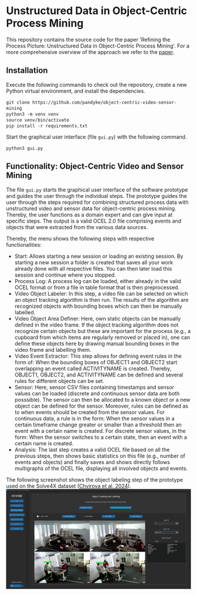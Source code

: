 # Unstructured Data in Object-Centric Process Mining

This repository contains the source code for the paper 'Refining the Process Picture: Unstructured Data in Object-Centric Process Mining'. 
For a more comprehensive overview of the approach we refer to the [paper](https://www.sciencedirect.com/science/article/pii/S0306437925000663#:~:text=To%20answer%20this%20research%20question%2C%20we%20propose%20the,and%20traditional%20event%20logs%20for%20object-centric%20process%20mining).


## Installation

Execute the following commands to check out the repository, create a new Python virtual environment, and install the dependencies.

```
git clone https://github.com/pandyke/object-centric-video-sensor-mining
python3 -m venv venv
source venv/bin/activate
pip install -r requirements.txt
```

Start the graphical user interface (file `gui.py`) with the following command.

```
python3 gui.py
```

## Functionality: Object-Centric Video and Sensor Mining

The file `gui.py` starts the graphical user interface of the software prototype and guides the user through the individual steps.
The prototype guides the user through the steps required for combining structured process data with unstructured video and sensor data for object-centric process mining.
Thereby, the user functions as a domain expert and can give input at specific steps.
The output is a valid OCEL 2.0 file comprising events and objects that were extracted from the various data sources.

Thereby, the menu shows the following steps with respective functionalities:
- Start: Allows starting a new session or loading an existing session. By starting a new session a folder is created that saves all your work already done with all respective files. You can then later load this session and continue where you stopped.
- Process Log: A process log can be loaded, either already in the valid OCEL format or from a file in table format that is then preprocessed.
- Video Object Labeler: In this step, a video file can be selected on which an object tracking algorithm is then run. The results of the algorithm are recognized objects with bounding boxes which can then be manually labelled.
- Video Object Area Definer: Here, own static objects can be manually defined in the video frame. If the object tracking algorithm does not recognize certain objects but these are important for the process (e.g., a cupboard from which items are regularly removed or placed in), one can define these objects here by drawing manual bounding boxes in the video frame and labelling them.
- Video Event Extractor: This step allows for defining event rules in the form of: When the bounding boxes of OBJECT1 and OBJECT2 start overlapping an event called ACTIVITYNAME is created. Thereby, OBJECT1, OBJECT2, and ACTIVITYNAME can be defined and several rules for different objects can be set.
- Sensor: Here, sensor CSV files containing timestamps and sensor values can be loaded (discrete and continuous sensor data are both posssible). The sensor can then be allocated to a known object or a new object can be defined for the sensor. Moreover, rules can be defined as to when events should be created from the sensor values. For continuous data, a rule is in the form: When the sensor values in a certain timeframe change greater or smaller than a threshold then an event with a certain name is created. For discrete sensor values, in the form: When the sensor switches to a certain state, then an event with a certain name is created.
- Analysis: The last step creates a valid OCEL file based on all the previous steps, then shows basic statistics on this file (e.g., number of events and objects) and finally saves and shows directly follows multigraphs of the OCEL file, displaying all involved objects and events.


The following screenshot shows the object labeling step of the prototype used on the Solve4X dataset ([Chvirova et al. 2024](https://doi.org/10.1016/j.dib.2024.110716)).
![Alt text](https://github.com/550e8400e29b41d4a716446655440000/object-centric-video-sensor-mining/blob/main/figures/OCVSM_prototype_screenshot.PNG?raw=true "Screenshot")
